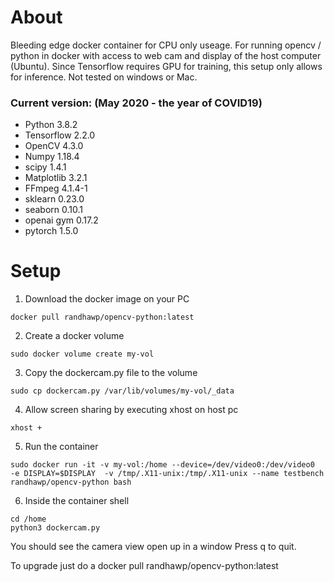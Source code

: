 # About
Bleeding edge docker container for CPU only useage. For running opencv / python in docker with access to web cam and display of the host computer (Ubuntu). 
Since Tensorflow requires GPU for training, this setup only allows for inference.
Not tested on windows or Mac.
### Current version: (May 2020 - the year of COVID19)
* Python 3.8.2
* Tensorflow 2.2.0
* OpenCV 4.3.0
* Numpy 1.18.4
* scipy 1.4.1
* Matplotlib 3.2.1
* FFmpeg 4.1.4-1
* sklearn 0.23.0
* seaborn 0.10.1
* openai gym 0.17.2
* pytorch 1.5.0

# Setup
1) Download the docker image on your PC
```
docker pull randhawp/opencv-python:latest
```
2) Create a docker volume
```
sudo docker volume create my-vol
```
3) Copy the dockercam.py file to the volume 
```
sudo cp dockercam.py /var/lib/volumes/my-vol/_data
```
4) Allow screen sharing by executing xhost on host pc
```
xhost +
```
5) Run the container
```
sudo docker run -it -v my-vol:/home --device=/dev/video0:/dev/video0  -e DISPLAY=$DISPLAY  -v /tmp/.X11-unix:/tmp/.X11-unix --name testbench randhawp/opencv-python bash
```
6) Inside the container shell
```
cd /home
python3 dockercam.py

```

You should see the camera view open up in a window
Press q to quit.

To upgrade just do a docker pull randhawp/opencv-python:latest
